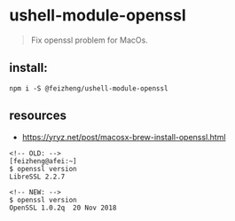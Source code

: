 # ushell-module-openssl
> Fix openssl problem for MacOs.

## install:
```shell
npm i -S @feizheng/ushell-module-openssl
```

## resources
- https://yryz.net/post/macosx-brew-install-openssl.html


~~~
<!-- OLD: -->
[feizheng@afei:~]
$ openssl version
LibreSSL 2.2.7

<!-- NEW: -->
$ openssl version
OpenSSL 1.0.2q  20 Nov 2018
~~~
